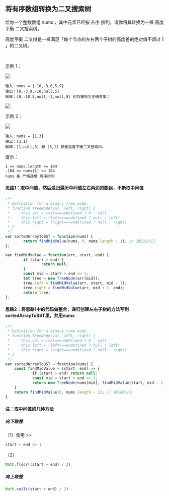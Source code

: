 ## 将有序数组转换为二叉搜索树

给你一个整数数组 nums ，其中元素已经按 升序 排列，请你将其转换为一棵 高度平衡 二叉搜索树。

高度平衡 二叉树是一棵满足「每个节点的左右两个子树的高度差的绝对值不超过 1 」的二叉树。

 

示例 1：

![](https://assets.leetcode.com/uploads/2021/02/18/btree1.jpg)
```
输入：nums = [-10,-3,0,5,9]
输出：[0,-3,9,-10,null,5]
解释：[0,-10,5,null,-3,null,9] 也将被视为正确答案：
```
![](https://assets.leetcode.com/uploads/2021/02/18/btree2.jpg)

示例 2：

![](https://assets.leetcode.com/uploads/2021/02/18/btree.jpg)
```
输入：nums = [1,3]
输出：[3,1]
解释：[1,null,3] 和 [3,1] 都是高度平衡二叉搜索树。
```

提示：
```
1 <= nums.length <= 104
-104 <= nums[i] <= 104
nums 按 严格递增 顺序排列
```

#### 思路1：取中间值，然后递归遍历中间值左右两边的数组，不断取中间值
```javascript
/**
 * Definition for a binary tree node.
 * function TreeNode(val, left, right) {
 *     this.val = (val===undefined ? 0 : val)
 *     this.left = (left===undefined ? null : left)
 *     this.right = (right===undefined ? null : right)
 * }
 */
var sortedArrayToBST = function(nums) {
		return findMidValue(nums, 0, nums.length - 1); // 递归的入口
};

var findMidValue = function(arr, start, end) {
		if (start > end) {
				return null;
		}
		const mid = start + end >> 1;
		let tree = new TreeNode(arr[mid]);
		tree.left = findMidValue(arr, start, mid - 1);
		tree.right = findMidValue(arr, mid + 1, end);
		return tree;
};
```

#### 思路2：将思路1中的代码做整合，递归创建左右子树的方法写到sortedArrayToBST里，共用nums
```javascript
/**
 * Definition for a binary tree node.
 * function TreeNode(val, left, right) {
 *     this.val = (val===undefined ? 0 : val)
 *     this.left = (left===undefined ? null : left)
 *     this.right = (right===undefined ? null : right)
 * }
 */
var sortedArrayToBST = function(nums) {
	const findMidValue = (start, end) => {
			if (start > end) return null;
			const mid = start + end >> 1;
			return new TreeNode(nums[mid], findMidValue(start, mid - 1), findMidValue(mid + 1, end));
	}
	return findMidValue(0, nums.length - 1); // 递归的入口
}
```

#### 注：取中间值的几种方法
##### 向下取整
（1）使用 >>
```javascript
start + end >> 1
```

（2）
```javascript
Math.floor((start + end) / 2)
```

##### 向上取整
```javascript
Math.ceil((start + end) / 2)
```